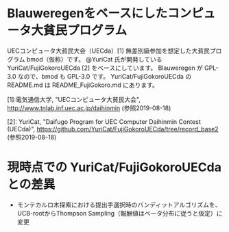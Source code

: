 # Blauweregenをベースにしたコンピュータ大貧民プログラム

UECコンピュータ大貧民大会（UECda）[1] 無差別級参加を想定した大貧民プログラム bmod（仮称）です。
@YuriCat 氏が開発している YuriCat/FujiGokoroUECda [2] をベースにしています。
Blauweregen が GPL-3.0 なので、bmod も GPL-3.0 です。
YuriCat/FujiGokoroUECda の README.md は README_FujiGokoro.md にあります。

[1]:電気通信大学, "UECコンピュータ大貧民大会", http://www.tnlab.inf.uec.ac.jp/daihinmin (参照2019-08-18)

[2]: YuriCat, "Daifugo Program for UEC Computer Daihinmin Contest (UECda)", https://github.com/YuriCat/FujiGokoroUECda/tree/record_base2 (参照2019-08-18)

# 現時点での YuriCat/FujiGokoroUECda との差異

- モンテカルロ木探索における提出手選択時のバンディットアルゴリズムを、UCB-rootからThompson Sampling（報酬値はベータ分布に従うと仮定）に変更
